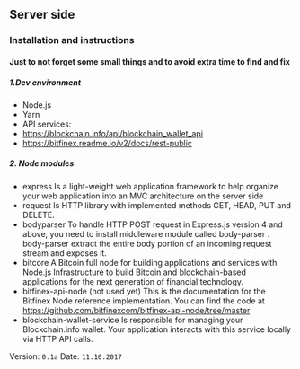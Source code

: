 ## Server side
### Installation and instructions
#### Just to not forget some small things and to avoid extra time to find and fix

##### 1.Dev environment
 * Node.js
 * Yarn
 * API services:
  * https://blockchain.info/api/blockchain_wallet_api
  * https://bitfinex.readme.io/v2/docs/rest-public
##### 2. Node modules
 * express
 Is a light-weight web application framework to help organize your web application into an MVC architecture on the server side
 * request
 Is HTTP library with implemented methods GET, HEAD, PUT and DELETE.
 * bodyparser
 To handle HTTP POST request in Express.js version 4 and above, you need to install middleware module called body-parser . body-parser extract the entire body portion of an incoming request stream and exposes it.
 * bitcore
 A Bitcoin full node for building applications and services with Node.js
 Infrastructure to build Bitcoin and blockchain-based applications for the next generation of financial technology.
 * bitfinex-api-node (not used yet)
 This is the documentation for the Bitfinex Node reference implementation. You can find the code at https://github.com/bitfinexcom/bitfinex-api-node/tree/master
 * blockchain-wallet-service
  Is responsible for managing your Blockchain.info wallet. Your application interacts with this service locally via HTTP API calls.

  Version: `0.1a`
  Date: `11.10.2017`
